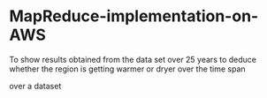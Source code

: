 # MapReduce-implementation-on-AWS

To show results obtained from the data set over 25 years to deduce whether the 
region is getting warmer or dryer over the time span

over a dataset

